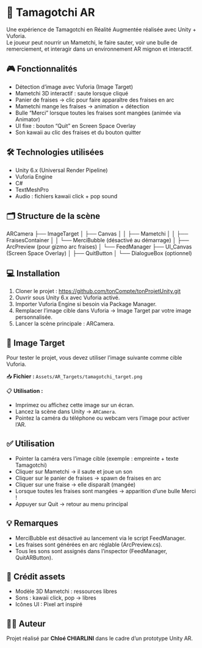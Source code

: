 # 🐾 Tamagotchi AR

Une expérience de Tamagotchi en Réalité Augmentée réalisée avec Unity + Vuforia.  
Le joueur peut nourrir un Mametchi, le faire sauter, voir une bulle de remerciement, et interagir dans un environnement AR mignon et interactif.

## 🎮 Fonctionnalités

- Détection d’image avec Vuforia (Image Target)
- Mametchi 3D interactif : saute lorsque cliqué
- Panier de fraises → clic pour faire apparaître des fraises en arc
- Mametchi mange les fraises → animation + détection
- Bulle “Merci” lorsque toutes les fraises sont mangées (animée via Animator)
- UI fixe : bouton “Quit” en Screen Space Overlay
- Son kawaii au clic des fraises et du bouton quitter

## 🛠️ Technologies utilisées

- Unity 6.x (Universal Render Pipeline)
- Vuforia Engine
- C#
- TextMeshPro
- Audio : fichiers kawaii click + pop sound

## 🗂️ Structure de la scène

ARCamera
├── ImageTarget
│   ├── Canvas
│   │   ├── Mametchi
│   │   ├── FraisesContainer
│   │   └── MerciBubble (désactivé au démarrage)
│   ├── ArcPreview (pour gizmo arc fraises)
│   └── FeedManager
├── UI_Canvas (Screen Space Overlay)
│   ├── QuitButton
│   └── DialogueBox (optionnel)



## 💻 Installation

1. Cloner le projet : https://github.com/tonCompte/tonProjetUnity.git
2. Ouvrir sous Unity 6.x avec Vuforia activé.
3. Importer Vuforia Engine si besoin via Package Manager.
4. Remplacer l’image cible dans Vuforia → Image Target par votre image personnalisée.
5. Lancer la scène principale : ARCamera.
   
## 🎯 Image Target

Pour tester le projet, vous devez utiliser l’image suivante comme cible Vuforia.

📥 **Fichier :** `Assets/AR_Targets/tamagotchi_target.png`

📋 **Utilisation :**
- Imprimez ou affichez cette image sur un écran.
- Lancez la scène dans Unity → `ARCamera`.
- Pointez la caméra du téléphone ou webcam vers l’image pour activer l’AR.

## ✅ Utilisation

- Pointer la caméra vers l’image cible (exemple : empreinte + texte Tamagotchi)
- Cliquer sur Mametchi → il saute et joue un son
- Cliquer sur le panier de fraises → spawn de fraises en arc
- Cliquer sur une fraise → elle disparaît (mangée)
- Lorsque toutes les fraises sont mangées → apparition d’une bulle Merci !
- Appuyer sur Quit → retour au menu principal

## 💡 Remarques

- MerciBubble est désactivé au lancement via le script FeedManager.
- Les fraises sont générées en arc réglable (ArcPreview.cs).
- Tous les sons sont assignés dans l’inspector (FeedManager, QuitARButton).

## 🎨 Crédit assets

- Modèle 3D Mametchi : ressources libres
- Sons : kawaii click, pop → libres
- Icônes UI : Pixel art inspiré

## 👩‍💻 Auteur

Projet réalisé par **Chloé CHIARLINI** dans le cadre d’un prototype Unity AR.
